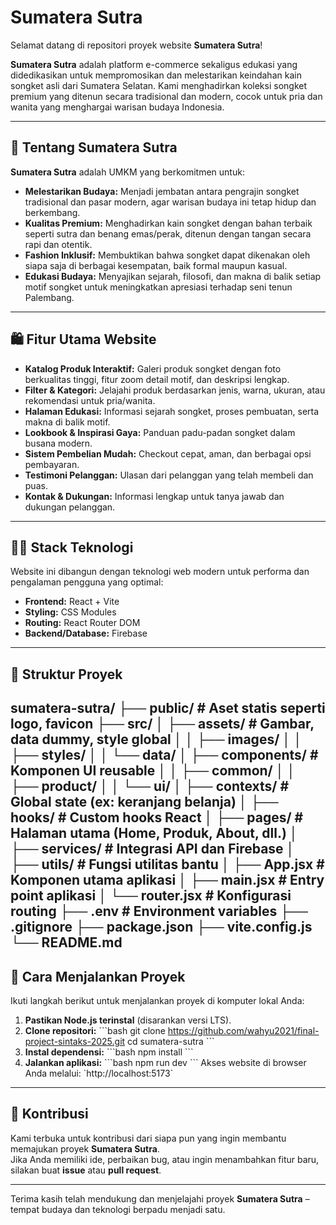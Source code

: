 # Sumatera Sutra

Selamat datang di repositori proyek website **Sumatera Sutra**!

**Sumatera Sutra** adalah platform e-commerce sekaligus edukasi yang didedikasikan untuk mempromosikan dan melestarikan keindahan kain songket asli dari Sumatera Selatan. Kami menghadirkan koleksi songket premium yang ditenun secara tradisional dan modern, cocok untuk pria dan wanita yang menghargai warisan budaya Indonesia.

---

## 🌺 Tentang Sumatera Sutra

**Sumatera Sutra** adalah UMKM yang berkomitmen untuk:

- **Melestarikan Budaya:** Menjadi jembatan antara pengrajin songket tradisional dan pasar modern, agar warisan budaya ini tetap hidup dan berkembang.
- **Kualitas Premium:** Menghadirkan kain songket dengan bahan terbaik seperti sutra dan benang emas/perak, ditenun dengan tangan secara rapi dan otentik.
- **Fashion Inklusif:** Membuktikan bahwa songket dapat dikenakan oleh siapa saja di berbagai kesempatan, baik formal maupun kasual.
- **Edukasi Budaya:** Menyajikan sejarah, filosofi, dan makna di balik setiap motif songket untuk meningkatkan apresiasi terhadap seni tenun Palembang.

---

## 🛍️ Fitur Utama Website

- **Katalog Produk Interaktif:** Galeri produk songket dengan foto berkualitas tinggi, fitur zoom detail motif, dan deskripsi lengkap.
- **Filter & Kategori:** Jelajahi produk berdasarkan jenis, warna, ukuran, atau rekomendasi untuk pria/wanita.
- **Halaman Edukasi:** Informasi sejarah songket, proses pembuatan, serta makna di balik motif.
- **Lookbook & Inspirasi Gaya:** Panduan padu-padan songket dalam busana modern.
- **Sistem Pembelian Mudah:** Checkout cepat, aman, dan berbagai opsi pembayaran.
- **Testimoni Pelanggan:** Ulasan dari pelanggan yang telah membeli dan puas.
- **Kontak & Dukungan:** Informasi lengkap untuk tanya jawab dan dukungan pelanggan.

---

## 🧑‍💻 Stack Teknologi

Website ini dibangun dengan teknologi web modern untuk performa dan pengalaman pengguna yang optimal:

- **Frontend:** React + Vite
- **Styling:** CSS Modules
- **Routing:** React Router DOM
- **Backend/Database:** Firebase

---

## 📁 Struktur Proyek

sumatera-sutra/
├── public/ # Aset statis seperti logo, favicon
├── src/
│ ├── assets/ # Gambar, data dummy, style global
│ │ ├── images/
│ │ ├── styles/
│ │ └── data/
│ ├── components/ # Komponen UI reusable
│ │ ├── common/
│ │ ├── product/
│ │ └── ui/
│ ├── contexts/ # Global state (ex: keranjang belanja)
│ ├── hooks/ # Custom hooks React
│ ├── pages/ # Halaman utama (Home, Produk, About, dll.)
│ ├── services/ # Integrasi API dan Firebase
│ ├── utils/ # Fungsi utilitas bantu
│ ├── App.jsx # Komponen utama aplikasi
│ ├── main.jsx # Entry point aplikasi
│ └── router.jsx # Konfigurasi routing
├── .env # Environment variables
├── .gitignore
├── package.json
├── vite.config.js
└── README.md
---

## 🚀 Cara Menjalankan Proyek

Ikuti langkah berikut untuk menjalankan proyek di komputer lokal Anda:

1. **Pastikan Node.js terinstal** (disarankan versi LTS).
2. **Clone repositori:**
   \`\`\`bash
   git clone https://github.com/wahyu2021/final-project-sintaks-2025.git
   cd sumatera-sutra
   \`\`\`
3. **Instal dependensi:**
   \`\`\`bash
   npm install
   \`\`\`
4. **Jalankan aplikasi:**
   \`\`\`bash
   npm run dev
   \`\`\`
   Akses website di browser Anda melalui: \`http://localhost:5173\`

---

## 🤝 Kontribusi

Kami terbuka untuk kontribusi dari siapa pun yang ingin membantu memajukan proyek **Sumatera Sutra**.  
Jika Anda memiliki ide, perbaikan bug, atau ingin menambahkan fitur baru, silakan buat **issue** atau **pull request**.

---

Terima kasih telah mendukung dan menjelajahi proyek **Sumatera Sutra** – tempat budaya dan teknologi berpadu menjadi satu.